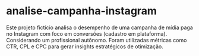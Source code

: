 # analise-campanha-instagram
Este projeto fictício analisa o desempenho de uma campanha de mídia paga no Instagram com foco em conversões (cadastro em plataforma). Considerando um profissional autônomo.  Foram utilizadas métricas como CTR, CPL e CPC para gerar insights estratégicos de otimização.
